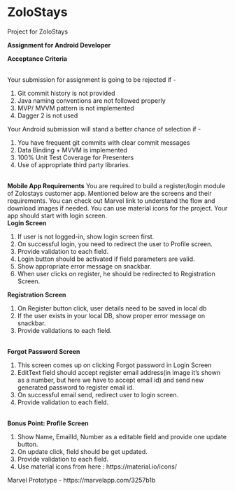 # ZoloStays
Project for ZoloStays

<b>Assignment for Android Developer</b>
<br>
<p><b>Acceptance Criteria</b></p>
<br>
Your submission for assignment is going to be rejected if -
<ol>
<li>Git commit history is not provided</li>
<li>Java naming conventions are not followed properly</li>
<li>MVP/ MVVM pattern is not implemented</li>
<li>Dagger 2 is not used</li>
</ol>
Your Android submission will stand a better chance of selection if -
<ol>
<li>You have frequent git commits with clear commit messages</li>
<li>Data Binding + MVVM is implemented</li>
<li>100% Unit Test Coverage for Presenters</li>
<li>Use of appropriate third party libraries.</li>
</ol>
<br>
<b>Mobile App Requirements</b>
You are required to build a register/login module of Zolostays customer app. Mentioned below
are the screens and their requirements. You can check out Marvel link to understand the flow
and download images if needed. You can use material icons for the project. Your app
should start with login screen.
<br>
<b>Login Screen</b>
<ol>
<li>If user is not logged-in, show login screen first.</li>
<li>On successful login, you need to redirect the user to Profile screen.</li>
<li>Provide validation to each field.</li>
<li>Login button should be activated if field parameters are valid.</li>
<li>Show appropriate error message on snackbar.</li>
<li>When user clicks on register, he should be redirected to Registration Screen.</li>
</ol>
<b>Registration Screen</b>
<ol>
<li>On Register button click, user details need to be saved in local db</li>
<li>If the user exists in your local DB, show proper error message on snackbar.</li>
<li>Provide validations to each field.</li>
</ol>
<br>
<b>Forgot Password Screen</b>
<ol>
<li>This screen comes up on clicking Forgot password in Login Screen</li>
<li>EditText field should accept register email address(in image it’s shown as a number, but here
we have to accept email id) and send new generated password to register email id.</li>
<li>On successful email send, redirect user to login screen.</li>
<li>Provide validation to each field.</li>
</ol>
<br>
<b>Bonus Point: Profile Screen</b>
<ol>
<li>Show Name, EmailId, Number as a editable field and provide one update button.</li>
<li>On update click, field should be get updated.</li>
<li>Provide validation to each field.</li>
<li>Use material icons from here : https://material.io/icons/</li>
</ol>
Marvel Prototype - https://marvelapp.com/3257b1b
